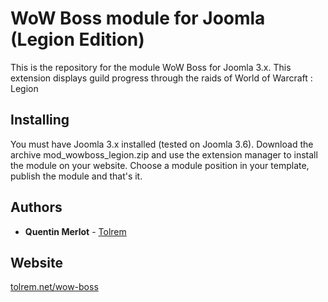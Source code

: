 # WoW Boss module for Joomla (Legion Edition)

This is the repository for the module WoW Boss for Joomla 3.x. This extension displays guild progress through the raids of World of Warcraft : Legion

## Installing

You must have Joomla 3.x installed (tested on Joomla 3.6). 
Download the archive mod_wowboss_legion.zip and use the extension manager to install the module on your website. 
Choose a module position in your template, publish the module and that's it.


## Authors

* **Quentin Merlot** - [Tolrem](https://github.com/Tolrem)

## Website

[tolrem.net/wow-boss](http://www.tolrem.net/wow-boss)
